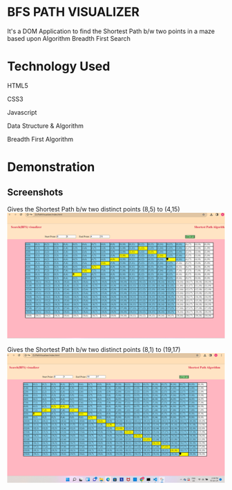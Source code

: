 
# BFS PATH VISUALIZER

It's a DOM Application to find the Shortest Path b/w two points in a maze based upon Algorithm Breadth First Search

# Technology Used
  HTML5

  CSS3

  Javascript
  
  Data Structure & Algorithm

  Breadth First Algorithm
# Demonstration
  

## Screenshots
   Gives the Shortest Path b/w two distinct points (8,5) to (4,15)
![App Screenshot](https://github.com/Amit-1998/BFSPath-Visualizer/blob/main/Screenshots/bfs1.png?raw=true)


   Gives the Shortest Path b/w two distinct points (8,1) to (19,17)
![App Screenshot](https://github.com/Amit-1998/BFSPath-Visualizer/blob/main/Screenshots/bfs2.png?raw=true)
